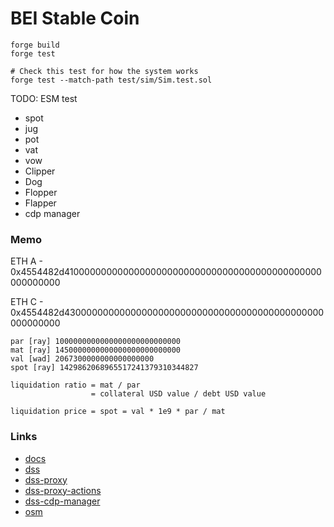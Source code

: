 # BEI Stable Coin

```shell
forge build
forge test
```

```shell
# Check this test for how the system works
forge test --match-path test/sim/Sim.test.sol
```

TODO: ESM
test

-   spot
-   jug
-   pot
-   vat
-   vow
-   Clipper
-   Dog
-   Flopper
-   Flapper
-   cdp manager

### Memo

ETH A - 0x4554482d41000000000000000000000000000000000000000000000000000000

ETH C - 0x4554482d43000000000000000000000000000000000000000000000000000000

```
par [ray] 1000000000000000000000000000
mat [ray] 1450000000000000000000000000
val [wad] 2067300000000000000000
spot [ray] 1429862068965517241379310344827

liquidation ratio = mat / par
                  = collateral USD value / debt USD value

liquidation price = spot = val * 1e9 * par / mat
```

### Links

-   [docs](https://docs.makerdao.com/)
-   [dss](https://github.com/makerdao/dss)
-   [dss-proxy](https://github.com/makerdao/dss-proxy)
-   [dss-proxy-actions](https://github.com/makerdao/dss-proxy-actions)
-   [dss-cdp-manager](https://github.com/makerdao/dss-cdp-manager)
-   [osm](https://github.com/makerdao/osm)

